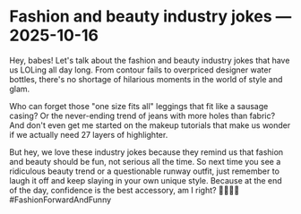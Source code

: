 # Fashion and beauty industry jokes — 2025-10-16

Hey, babes! Let's talk about the fashion and beauty industry jokes that have us LOLing all day long. From contour fails to overpriced designer water bottles, there's no shortage of hilarious moments in the world of style and glam.

Who can forget those "one size fits all" leggings that fit like a sausage casing? Or the never-ending trend of jeans with more holes than fabric? And don't even get me started on the makeup tutorials that make us wonder if we actually need 27 layers of highlighter.

But hey, we love these industry jokes because they remind us that fashion and beauty should be fun, not serious all the time. So next time you see a ridiculous beauty trend or a questionable runway outfit, just remember to laugh it off and keep slaying in your own unique style. Because at the end of the day, confidence is the best accessory, am I right? 💁‍♀️💄👠 #FashionForwardAndFunny